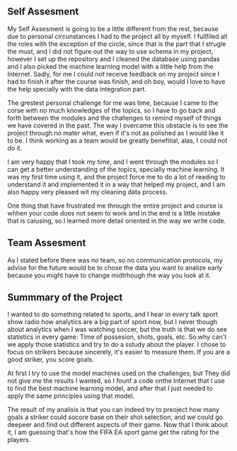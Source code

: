 ## Self Assesment

My Self Assesment is going to be a little different from the rest, because due to personal circunstances I had to the project all by myself. I fullfiled all the roles with the exception of the circle, since that is the part that I strugle the must, and I did not figure out the way to use schema in my project, however I set up the repository and I cleaned the database using pandas and I also picked the machine learning model with a little help from the Internet. Sadly, for me I could not receive feedback on my project since I had to finish it after the course was finish, and oh boy, would I love to have the help specially with the data integration part.

The grestest personal challenge for me was time, because I came to the corse with no much knowledges of the topics, so I have to go back and forth between the modules and the challenges to remind myself of things we have covered in the past. The way I overcame this obstacle is to see the project through no mater what, even if it's not as polished as I would like it to be. I think working as a team would be greatly benefitial, alas, I could not do it.

I am very happy that I took my time, and I went through the modules so I can get a better understanding of the topics, specially machine learning. It was my first time using it, and the project force me to do a lot of reading to understand it and implemented it in a way that helped my project, and I am also happy very pleased wit my cleaning data process. 

One thing that have frustrated me through the entire project and course is whhen your code does not seem to work and in the end is a little mistake that is caiusing, so I learned more detail oriented in the way we write code.


## Team Assesment

As I stated before there was no team, so no communication protocols, my advise for the future would be to chose the data you want to analize early because you might have to change midtrhough the way you look at it.

## Summmary of the Project

I wanted to do something related to sports, and I hear in every talk sport show radio how analytics are a big part of sport now, but I never though about analytics when I was watching soccer, but the truth is that we do see statistics in every game: Time of possesion, shots, goals, etc. So why can't we apply those statistics and try to do a sstudy about the player. I chose to focus on strikers because sincerely, it's easier to measure them. If you are a good striker, you score goals. 

At first I try to use the model machines used on the challenges, but They did not give me the results I wanted, so I founf a code onthe Internet that I use to find the best machine learning model, and after that I just needed to apply the same principles using that model.

The result of my analisis is that you can indeed try to preoject how many goals a striker could socore base on their shot selection, and we could go deepeer and find out different aspects of their game. Now that I think about it, I am guessing that's how the FIFA EA sport game get the rating for the players. 
